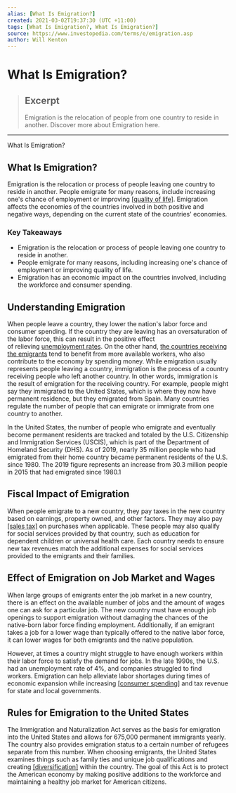 ```yaml
---
alias: [What Is Emigration?]
created: 2021-03-02T19:37:30 (UTC +11:00)
tags: [What Is Emigration?, What Is Emigration?]
source: https://www.investopedia.com/terms/e/emigration.asp
author: Will Kenton
---
```


# What Is Emigration?

> ## Excerpt
> Emigration is the relocation of people from one country to reside in another. Discover more about Emigration here.

---

What Is Emigration?
## What Is Emigration?

Emigration is the relocation or process of people leaving one country to reside in another. People emigrate for many reasons, include increasing one's chance of employment or improving [[quality of life]](https://www.investopedia.com/terms/q/quality-of-life.asp). Emigration affects the economies of the countries involved in both positive and negative ways, depending on the current state of the countries' economies.

### Key Takeaways

-   Emigration is the relocation or process of people leaving one country to reside in another.
-   People emigrate for many reasons, including increasing one's chance of employment or improving quality of life.
-   Emigration has an economic impact on the countries involved, including the workforce and consumer spending.

## Understanding Emigration

When people leave a country, they lower the nation's labor force and consumer spending. If the country they are leaving has an oversaturation of the labor force, this can result in the positive effect of relieving [unemployment rates](https://www.investopedia.com/terms/u/unemploymentrate.asp). On the other hand, [the countries receiving the emigrants](http://cis.org/node/4573) tend to benefit from more available workers, who also contribute to the economy by spending money. While emigration usually represents people leaving a country, immigration is the process of a country receiving people who left another country. In other words, immigration is the result of emigration for the receiving country. For example, people might say they immigrated to the United States, which is where they now have permanent residence, but they emigrated from Spain. Many countries regulate the number of people that can emigrate or immigrate from one country to another.

In the United States, the number of people who emigrate and eventually become permanent residents are tracked and totaled by the U.S. Citizenship and Immigration Services (USCIS), which is part of the Department of Homeland Security (DHS). As of 2019, nearly 35 million people who had emigrated from their home country became permanent residents of the U.S. since 1980. The 2019 figure represents an increase from 30.3 million people in 2015 that had emigrated since 1980.1

## Fiscal Impact of Emigration

When people emigrate to a new country, they pay taxes in the new country based on earnings, property owned, and other factors. They may also pay [[sales tax]](https://www.investopedia.com/terms/s/salestax.asp) on purchases when applicable. These people may also qualify for social services provided by that country, such as education for dependent children or universal health care. Each country needs to ensure new tax revenues match the additional expenses for social services provided to the emigrants and their families.

## Effect of Emigration on Job Market and Wages

When large groups of emigrants enter the job market in a new country, there is an effect on the available number of jobs and the amount of wages one can ask for a particular job. The new country must have enough job openings to support emigration without damaging the chances of the native-born labor force finding employment. Additionally, if an emigrant takes a job for a lower wage than typically offered to the native labor force, it can lower wages for both emigrants and the native population.

However, at times a country might struggle to have enough workers within their labor force to satisfy the demand for jobs. In the late 1990s, the U.S. had an unemployment rate of 4%, and companies struggled to find workers. Emigration can help alleviate labor shortages during times of economic expansion while increasing [[consumer spending]](https://www.investopedia.com/terms/c/consumer-spending.asp) and tax revenue for state and local governments.

## Rules for Emigration to the United States

The Immigration and Naturalization Act serves as the basis for emigration into the United States and allows for 675,000 permanent immigrants yearly. The country also provides emigration status to a certain number of refugees separate from this number. When choosing emigrants, the United States examines things such as family ties and unique job qualifications and creating [[diversification]](https://www.investopedia.com/terms/d/diversification.asp) within the country. The goal of this Act is to protect the American economy by making positive additions to the workforce and maintaining a healthy job market for American citizens.
